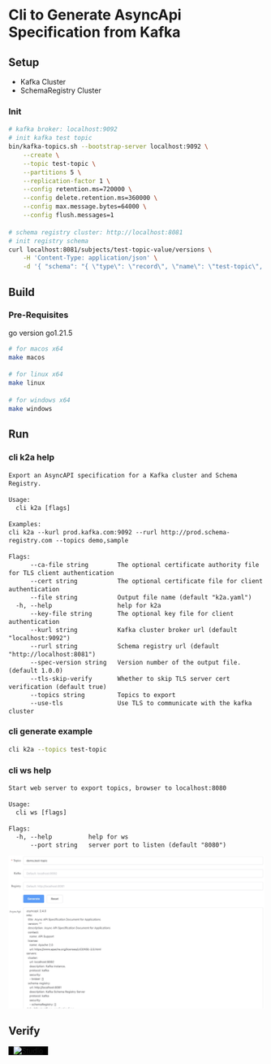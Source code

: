 # Cli to Generate AsyncApi Specification from Kafka

## Setup
- Kafka Cluster
- SchemaRegistry Cluster

### Init
```bash
# kafka broker: localhost:9092
# init kafka test topic
bin/kafka-topics.sh --bootstrap-server localhost:9092 \
    --create \
    --topic test-topic \
    --partitions 5 \
    --replication-factor 1 \
    --config retention.ms=720000 \
    --config delete.retention.ms=360000 \
    --config max.message.bytes=64000 \
    --config flush.messages=1

# schema registry cluster: http://localhost:8081
# init registry schema
curl localhost:8081/subjects/test-topic-value/versions \
    -H 'Content-Type: application/json' \
    -d '{ "schema": "{ \"type\": \"record\", \"name\": \"test-topic\", \"fields\": [ { \"type\": \"string\", \"name\": \"field1\" }, { \"type\": \"int\", \"name\": \"field2\", \"default\": 0}] }", "schemaType": "AVRO"}'    
```

## Build

### Pre-Requisites
go version go1.21.5


```bash
# for macos x64
make macos

# for linux x64
make linux

# for windows x64
make windows
```

## Run

### cli k2a help
```
Export an AsyncAPI specification for a Kafka cluster and Schema Registry.

Usage:
  cli k2a [flags]

Examples:
cli k2a --kurl prod.kafka.com:9092 --rurl http://prod.schema-registry.com --topics demo,sample

Flags:
      --ca-file string        The optional certificate authority file for TLS client authentication
      --cert string           The optional certificate file for client authentication
      --file string           Output file name (default "k2a.yaml")
  -h, --help                  help for k2a
      --key-file string       The optional key file for client authentication
      --kurl string           Kafka cluster broker url (default "localhost:9092")
      --rurl string           Schema registry url (default "http://localhost:8081")
      --spec-version string   Version number of the output file. (default 1.0.0)
      --tls-skip-verify       Whether to skip TLS server cert verification (default true)
      --topics string         Topics to export
      --use-tls               Use TLS to communicate with the kafka cluster

```

### cli generate example
```bash
cli k2a --topics test-topic

```

### cli ws help
```
Start web server to export topics, browser to localhost:8080

Usage:
  cli ws [flags]

Flags:
  -h, --help          help for ws
      --port string   server port to listen (default "8080")
```

![ws](docs/ws.jpg)


## Verify
<a href="https://studio.asyncapi.com/" rel="nofollow"><img alt="Studio" src="https://studio.asyncapi.com/img/logo-studio.svg" style="max-width: 100%;background-color: black;padding: 0 10px;"></a>